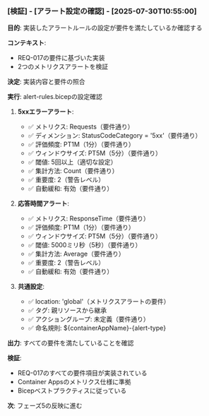 ### [検証] - [アラート設定の確認] - [2025-07-30T10:55:00]

**目的**: 実装したアラートルールの設定が要件を満たしているか確認する

**コンテキスト**: 
- REQ-017の要件に基づいた実装
- 2つのメトリクスアラートを検証

**決定**: 実装内容と要件の照合

**実行**: alert-rules.bicepの設定確認

1. **5xxエラーアラート**:
   - ✅ メトリクス: Requests（要件通り）
   - ✅ ディメンション: StatusCodeCategory = '5xx'（要件通り）
   - ✅ 評価頻度: PT1M（1分）（要件通り）
   - ✅ ウィンドウサイズ: PT5M（5分）（要件通り）
   - ✅ 閾値: 5回以上（適切な設定）
   - ✅ 集計方法: Count（要件通り）
   - ✅ 重要度: 2（警告レベル）
   - ✅ 自動緩和: 有効（要件通り）

2. **応答時間アラート**:
   - ✅ メトリクス: ResponseTime（要件通り）
   - ✅ 評価頻度: PT1M（1分）（要件通り）
   - ✅ ウィンドウサイズ: PT5M（5分）（要件通り）
   - ✅ 閾値: 5000ミリ秒（5秒）（要件通り）
   - ✅ 集計方法: Average（要件通り）
   - ✅ 重要度: 2（警告レベル）
   - ✅ 自動緩和: 有効（要件通り）

3. **共通設定**:
   - ✅ location: 'global'（メトリクスアラートの要件）
   - ✅ タグ: 親リソースから継承
   - ✅ アクショングループ: 未定義（要件通り）
   - ✅ 命名規則: ${containerAppName}-{alert-type}

**出力**: すべての要件を満たしていることを確認

**検証**: 
- REQ-017のすべての要件項目が実装されている
- Container Appsのメトリクス仕様に準拠
- Bicepベストプラクティスに従っている

**次**: フェーズ5の反映に進む